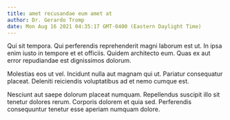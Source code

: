 ```yaml
---
title: amet recusandae eum amet at
author: Dr. Gerardo Tromp
date: Mon Aug 16 2021 04:35:17 GMT-0400 (Eastern Daylight Time)
---
```

Qui sit tempora. Qui perferendis reprehenderit magni laborum est ut. In ipsa enim iusto in tempore et et officiis. Quidem architecto eum. Quas ex aut error repudiandae est dignissimos dolorum.

 Molestias eos ut vel. Incidunt nulla aut magnam qui ut. Pariatur consequatur placeat. Deleniti reiciendis voluptatibus ad et nemo cumque est.

 Nesciunt aut saepe dolorum placeat numquam. Repellendus suscipit illo sit tenetur dolores rerum. Corporis dolorem et quia sed. Perferendis consequuntur tenetur esse aperiam numquam dolore.